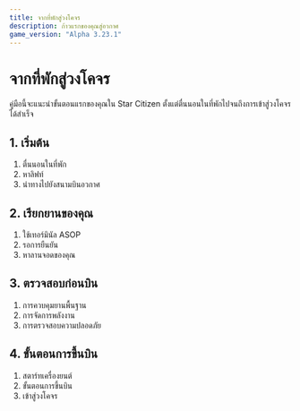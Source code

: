 ```yaml
---
title: จากที่พักสู่วงโคจร
description: ก้าวแรกของคุณสู่อวกาศ
game_version: "Alpha 3.23.1"
---
```


# จากที่พักสู่วงโคจร

คู่มือนี้จะแนะนำขั้นตอนแรกของคุณใน Star Citizen ตั้งแต่ตื่นนอนในที่พักไปจนถึงการเข้าสู่วงโคจรได้สำเร็จ

## 1. เริ่มต้น

1. ตื่นนอนในที่พัก
2. หาลิฟท์
3. นำทางไปยังสนามบินอวกาศ

## 2. เรียกยานของคุณ

1. ใช้เทอร์มินัล ASOP
2. รอการยืนยัน
3. หาลานจอดของคุณ

## 3. ตรวจสอบก่อนบิน

1. การควบคุมยานพื้นฐาน
2. การจัดการพลังงาน
3. การตรวจสอบความปลอดภัย

## 4. ขั้นตอนการขึ้นบิน

1. สตาร์ทเครื่องยนต์
2. ขั้นตอนการขึ้นบิน
3. เข้าสู่วงโคจร
